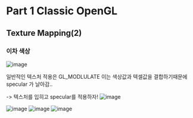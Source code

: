 # Part 1 Classic OpenGL
## Texture Mapping(2)

### 이차 색상
![image](https://github.com/user-attachments/assets/e1a08029-8c9f-449b-a5e4-4b5e972fd54b)

일반적인 텍스처 적용은 GL_MODLULATE
이는 색상값과 텍셀값을 결합하기때문에 specular 가 날아감..

-> 텍스처를 입히고 specular를 적용하자!
![image](https://github.com/user-attachments/assets/1752c1e5-4b9b-4408-a461-b3d6f6cc5156)




![image](https://github.com/user-attachments/assets/25f7cc4c-5174-4c12-a33b-abb9fbc0cb14)
![image](https://github.com/user-attachments/assets/94a212d5-cb82-4c12-8e20-f28b66e3cbcc)
![image](https://github.com/user-attachments/assets/5f60f22d-0b0d-4c51-b64e-0a01fd463d6c)
